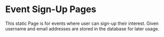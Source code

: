 # Event Sign-Up Pages

This static Page is for events where user can sign-up their interest. Given username and email addresses are stored in the database for later usage. 